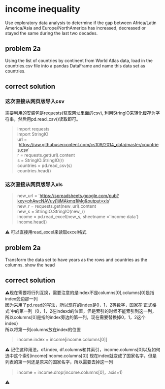 # income inequality
Use exploratory data analysis to determine if the gap between Africa/Latin America/Asia and Europe/NorthAmerica has increased, decreased or stayed the same during the last two decades.

## problem 2a  
Using the list of countries by continent from World Atlas data, load in the countries.csv file into a pandas DataFrame and name this data set as countries. 

## correct solution  
### 这次直接从网页版导入csv  
需要利用的安装包是requests(获取网址里面的csv), 利用StringIO来转化缓存为字符串，然后用pd.read_csv()读取即可。  
> import requests  
import StringIO  
url = 'https://raw.githubusercontent.com/cs109/2014_data/master/countries.csv'  
r = requests.get(url).content  
s = StringIO.StringIO(r)  
countries = pd.read_csv(s)  
countries.head()  
### 这次直接从网页版导入xls
> new_url = 'https://spreadsheets.google.com/pub?key=phAwcNAVuyj1jiMAkmq1iMg&output=xls'  
new_r = requests.get(new_url).content  
new_s = StringIO.StringIO(new_r)  
income = pd.read_excel(new_s, sheetname ='income data')  
income.head()  

⚠️ 可以直接用read_excel来读取excel格式  

## problem 2a  
Transform the data set to have years as the rows and countries as the columns. show the head  
## correct solution  
⚠️现在需要将行列互换，需要注意的是index不是columns[0],columns[0]是指index旁边那一列  
因为采用了pd.read的写法，所以现在的index是0，1，2等数字，国家在‘正式格式’中的第一列（0，1，2在indexd的位置，但是索引的时候不能索引到这一列，所以columns[0]是指的index旁边的第一列，现在需要替换掉0，1，2这个index）  
所以将第一列columns放在index的位置  
> income.index = income[income.columns[0]]  

⚠️ 记住这种用法，df.index, df.columns和其索引，income.columns[0]以及如何选中这个索引income[income.columns[0]]
现在index就变成了国家名字，但是列表的第一列还是原来的国家名字，所以需要去掉这一列  
> income = income.drop(income.columns[0]，axis=1)



⚠️
